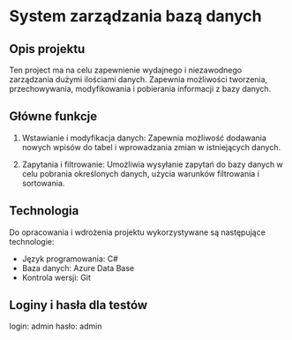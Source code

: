 # System zarządzania bazą danych

## Opis projektu

Ten project ma na celu zapewnienie wydajnego i niezawodnego zarządzania dużymi ilościami danych. Zapewnia możliwości tworzenia, przechowywania, modyfikowania i pobierania informacji z bazy danych.

## Główne funkcje

1. Wstawianie i modyfikacja danych: Zapewnia możliwość dodawania nowych wpisów do tabel i wprowadzania zmian w istniejących danych.

2. Zapytania i filtrowanie: Umożliwia wysyłanie zapytań do bazy danych w celu pobrania określonych danych, użycia warunków filtrowania i sortowania.

## Technologia

Do opracowania i wdrożenia projektu wykorzystywane są następujące technologie:

- Język programowania: C#
- Baza danych: Azure Data Base
- Kontrola wersji: Git

## Loginy i hasła dla testów
login: admin
hasło: admin



